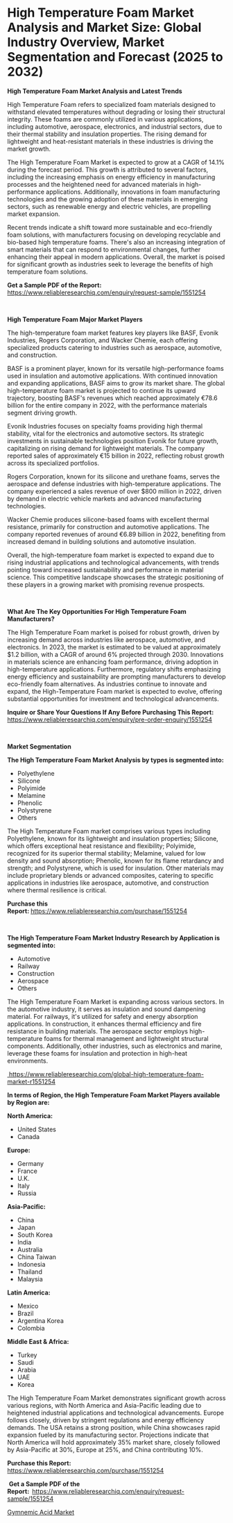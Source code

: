 <p><h1>High Temperature Foam Market Analysis and Market Size: Global Industry Overview, Market Segmentation and Forecast (2025 to 2032)</h1></p><p><strong>High Temperature Foam Market Analysis and Latest Trends</strong></p>
<p><p>High Temperature Foam refers to specialized foam materials designed to withstand elevated temperatures without degrading or losing their structural integrity. These foams are commonly utilized in various applications, including automotive, aerospace, electronics, and industrial sectors, due to their thermal stability and insulation properties. The rising demand for lightweight and heat-resistant materials in these industries is driving the market growth.</p><p>The High Temperature Foam Market is expected to grow at a CAGR of 14.1% during the forecast period. This growth is attributed to several factors, including the increasing emphasis on energy efficiency in manufacturing processes and the heightened need for advanced materials in high-performance applications. Additionally, innovations in foam manufacturing technologies and the growing adoption of these materials in emerging sectors, such as renewable energy and electric vehicles, are propelling market expansion.</p><p>Recent trends indicate a shift toward more sustainable and eco-friendly foam solutions, with manufacturers focusing on developing recyclable and bio-based high temperature foams. There's also an increasing integration of smart materials that can respond to environmental changes, further enhancing their appeal in modern applications. Overall, the market is poised for significant growth as industries seek to leverage the benefits of high temperature foam solutions.</p></p>
<p><strong>Get a Sample PDF of the Report:&nbsp;</strong> <a href="https://www.reliableresearchiq.com/enquiry/request-sample/1551254?utm_campaign=3524&utm_medium=2&utm_source=Github&utm_content=ia&utm_term=31032025&utm_id=high-temperature-foam">https://www.reliableresearchiq.com/enquiry/request-sample/1551254</a></p>
<p>&nbsp;</p>
<p><strong>High Temperature Foam Major Market Players</strong></p>
<p><p>The high-temperature foam market features key players like BASF, Evonik Industries, Rogers Corporation, and Wacker Chemie, each offering specialized products catering to industries such as aerospace, automotive, and construction. </p><p>BASF is a prominent player, known for its versatile high-performance foams used in insulation and automotive applications. With continued innovation and expanding applications, BASF aims to grow its market share. The global high-temperature foam market is projected to continue its upward trajectory, boosting BASF's revenues which reached approximately €78.6 billion for the entire company in 2022, with the performance materials segment driving growth.</p><p>Evonik Industries focuses on specialty foams providing high thermal stability, vital for the electronics and automotive sectors. Its strategic investments in sustainable technologies position Evonik for future growth, capitalizing on rising demand for lightweight materials. The company reported sales of approximately €15 billion in 2022, reflecting robust growth across its specialized portfolios.</p><p>Rogers Corporation, known for its silicone and urethane foams, serves the aerospace and defense industries with high-temperature applications. The company experienced a sales revenue of over $800 million in 2022, driven by demand in electric vehicle markets and advanced manufacturing technologies.</p><p>Wacker Chemie produces silicone-based foams with excellent thermal resistance, primarily for construction and automotive applications. The company reported revenues of around €6.89 billion in 2022, benefiting from increased demand in building solutions and automotive insulation.</p><p>Overall, the high-temperature foam market is expected to expand due to rising industrial applications and technological advancements, with trends pointing toward increased sustainability and performance in material science. This competitive landscape showcases the strategic positioning of these players in a growing market with promising revenue prospects.</p></p>
<p>&nbsp;</p>
<p><strong>What Are The Key Opportunities For High Temperature Foam Manufacturers?</strong></p>
<p><p>The High Temperature Foam market is poised for robust growth, driven by increasing demand across industries like aerospace, automotive, and electronics. In 2023, the market is estimated to be valued at approximately $1.2 billion, with a CAGR of around 6% projected through 2030. Innovations in materials science are enhancing foam performance, driving adoption in high-temperature applications. Furthermore, regulatory shifts emphasizing energy efficiency and sustainability are prompting manufacturers to develop eco-friendly foam alternatives. As industries continue to innovate and expand, the High-Temperature Foam market is expected to evolve, offering substantial opportunities for investment and technological advancements.</p></p>
<p><strong>Inquire or Share Your Questions If Any Before Purchasing This Report:</strong> <a href="https://www.reliableresearchiq.com/enquiry/pre-order-enquiry/1551254?utm_campaign=3524&utm_medium=2&utm_source=Github&utm_content=ia&utm_term=31032025&utm_id=high-temperature-foam">https://www.reliableresearchiq.com/enquiry/pre-order-enquiry/1551254</a></p>
<p>&nbsp;</p>
<p><strong>Market Segmentation</strong></p>
<p><strong>The High Temperature Foam Market Analysis by types is segmented into:</strong></p>
<p><ul><li>Polyethylene</li><li>Silicone</li><li>Polyimide</li><li>Melamine</li><li>Phenolic</li><li>Polystyrene</li><li>Others</li></ul></p>
<p><p>The High Temperature Foam market comprises various types including Polyethylene, known for its lightweight and insulation properties; Silicone, which offers exceptional heat resistance and flexibility; Polyimide, recognized for its superior thermal stability; Melamine, valued for low density and sound absorption; Phenolic, known for its flame retardancy and strength; and Polystyrene, which is used for insulation. Other materials may include proprietary blends or advanced composites, catering to specific applications in industries like aerospace, automotive, and construction where thermal resilience is critical.</p></p>
<p><strong>Purchase this Report:&nbsp;</strong><a href="https://www.reliableresearchiq.com/purchase/1551254?utm_campaign=3524&utm_medium=2&utm_source=Github&utm_content=ia&utm_term=31032025&utm_id=high-temperature-foam">https://www.reliableresearchiq.com/purchase/1551254</a></p>
<p>&nbsp;</p>
<p><strong>The High Temperature Foam Market Industry Research by Application is segmented into:</strong></p>
<p><ul><li>Automotive</li><li>Railway</li><li>Construction</li><li>Aerospace</li><li>Others</li></ul></p>
<p><p>The High Temperature Foam Market is expanding across various sectors. In the automotive industry, it serves as insulation and sound dampening material. For railways, it's utilized for safety and energy absorption applications. In construction, it enhances thermal efficiency and fire resistance in building materials. The aerospace sector employs high-temperature foams for thermal management and lightweight structural components. Additionally, other industries, such as electronics and marine, leverage these foams for insulation and protection in high-heat environments.</p></p>
<p><a href="https://www.reliableresearchiq.com/global-high-temperature-foam-market-r1551254?utm_campaign=3524&utm_medium=2&utm_source=Github&utm_content=ia&utm_term=31032025&utm_id=high-temperature-foam">&nbsp;https://www.reliableresearchiq.com/global-high-temperature-foam-market-r1551254</a></p>
<p><strong>In terms of Region, the High Temperature Foam Market Players available by Region are:</strong></p>
<p>
    <p> <strong> North America: </strong>
        <ul>
            <li>United States</li>
            <li>Canada</li>
        </ul>
        </p> 
    <p> <strong> Europe: </strong>
        <ul>
            <li>Germany</li>
            <li>France</li>
            <li>U.K.</li>
            <li>Italy</li>
            <li>Russia</li>
        </ul>
        </p> 
    <p> <strong> Asia-Pacific: </strong>
        <ul>
            <li>China</li>
            <li>Japan</li>
            <li>South Korea</li>
            <li>India</li>
            <li>Australia</li>
            <li>China Taiwan</li>
            <li>Indonesia</li>
            <li>Thailand</li>
            <li>Malaysia</li>
        </ul>
        </p> 
    <p> <strong> Latin America: </strong>
        <ul>
            <li>Mexico</li>
            <li>Brazil</li>
            <li>Argentina Korea</li>
            <li>Colombia</li>
        </ul>
        </p> 
    <p> <strong> Middle East & Africa: </strong>
        <ul>
            <li>Turkey</li>
            <li>Saudi</li>
            <li>Arabia</li>
            <li>UAE</li>
            <li>Korea</li>
        </ul>
    </p>
    </p>
<p><p>The High Temperature Foam Market demonstrates significant growth across various regions, with North America and Asia-Pacific leading due to heightened industrial applications and technological advancements. Europe follows closely, driven by stringent regulations and energy efficiency demands. The USA retains a strong position, while China showcases rapid expansion fueled by its manufacturing sector. Projections indicate that North America will hold approximately 35% market share, closely followed by Asia-Pacific at 30%, Europe at 25%, and China contributing 10%.</p></p>
<p><strong>Purchase this Report: </strong><a href="https://www.reliableresearchiq.com/purchase/1551254?utm_campaign=3524&utm_medium=2&utm_source=Github&utm_content=ia&utm_term=31032025&utm_id=high-temperature-foam">https://www.reliableresearchiq.com/purchase/1551254</a></p>
<p>&nbsp;<strong>Get a Sample PDF of the Report:&nbsp;&nbsp;</strong><a href="https://www.reliableresearchiq.com/enquiry/request-sample/1551254?utm_campaign=3524&utm_medium=2&utm_source=Github&utm_content=ia&utm_term=31032025&utm_id=high-temperature-foam">https://www.reliableresearchiq.com/enquiry/request-sample/1551254</a></p>
<p><strong></strong></p>
<p><p><a href="https://github.com/mehakmiamid1/Market-Research-Report-List-1/blob/main/gymnemic-acid-market.md?utm_campaign=3524&utm_medium=2&utm_source=Github&utm_content=ia&utm_term=31032025&utm_id=high-temperature-foam">Gymnemic Acid Market</a></p></p>